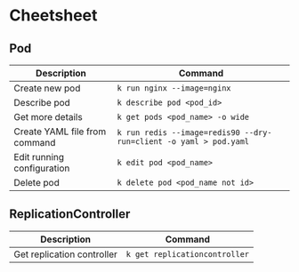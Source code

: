 # Cheetsheet
## Pod
|Description | Command |
|-----------------------|-----------------|
|Create new pod     | `k run nginx --image=nginx` |
|Describe pod       |`k describe pod <pod_id>`    |
|Get more details   | `k get pods <pod_name> -o wide`     |
|Create YAML file from command      | `k run redis --image=redis90 --dry-run=client -o yaml > pod.yaml`    |
|Edit running configuration         | `k edit pod <pod_name>` |
|Delete pod         | `k delete pod <pod_name not id>`  |
 
## ReplicationController
|Description | Command |
|-----------------------|-----------------|
|Get replication controller     | `k get replicationcontroller` |
